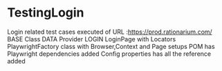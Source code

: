 # TestingLogin

Login related test cases executed of URL :https://prod.rationarium.com/
BASE Class
DATA Provider
LOGIN LoginPage with Locators
PlaywrightFactory class with Browser,Context and Page  setups
POM has Playwright dependencies added
Config properties has all the reference added
